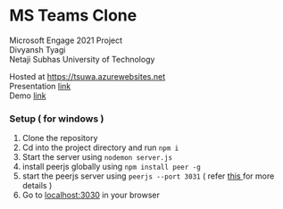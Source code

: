 # MS Teams Clone
Microsoft Engage 2021 Project  
Divyansh Tyagi <br>
Netaji Subhas University of Technology  
  
Hosted at <a href = "https://tsuwa.azurewebsites.net">https://tsuwa.azurewebsites.net</a>  
Presentation <a href = "https://docs.google.com/document/d/1UcFJ_Sq8n92-D-TVKz8MujfgDyBpPmkzRNXqT6__02A/edit">link</a>  
Demo <a href = "https://www.youtube.com/watch?v=Zxc7x6_xQps">link</a>

### Setup ( for windows ) 
1. Clone the repository
2. Cd into the project directory and run `npm i` 
3. Start the server using `nodemon server.js`
4. install peerjs globally using `npm install peer -g`
5. start the peerjs server using `peerjs --port 3031` ( refer <a href = "https://www.npmjs.com/package/peer"> this </a> for more details )
6. Go to <a href = "http://localhost:3030">localhost:3030</a> in your browser
